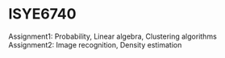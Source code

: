 # ISYE6740

Assignment1: Probability, Linear algebra, Clustering algorithms
Assignment2: Image recognition, Density estimation
